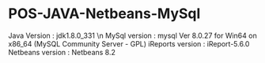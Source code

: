 # POS-JAVA-Netbeans-MySql
Java Version : jdk1.8.0_331 \n
MySql version :  mysql  Ver 8.0.27 for Win64 on x86_64 (MySQL Community Server - GPL)
iReports version : iReport-5.6.0
Netbeans version : Netbeans 8.2
